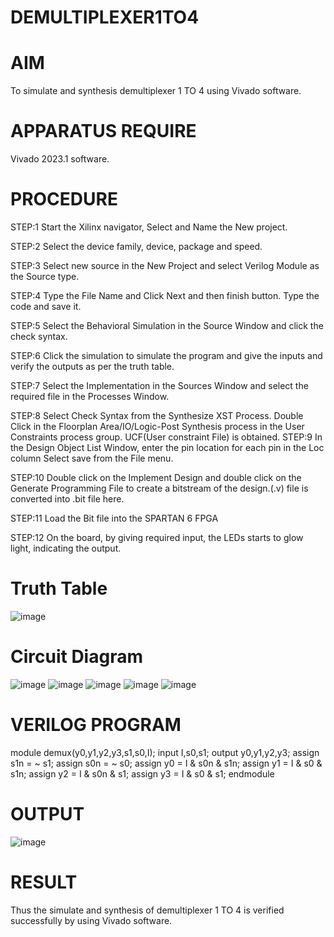 # DEMULTIPLEXER1TO4
# AIM
To simulate and synthesis demultiplexer 1 TO 4 using Vivado software.
# APPARATUS REQUIRE
Vivado 2023.1 software.
# PROCEDURE
STEP:1 Start the Xilinx navigator, Select and Name the New project.

STEP:2 Select the device family, device, package and speed.

STEP:3 Select new source in the New Project and select Verilog Module as the Source type.

STEP:4 Type the File Name and Click Next and then finish button. Type the code and save it.

STEP:5 Select the Behavioral Simulation in the Source Window and click the check syntax.

STEP:6 Click the simulation to simulate the program and give the inputs and verify the outputs as per the truth table.

STEP:7 Select the Implementation in the Sources Window and select the required file in the Processes Window.

STEP:8 Select Check Syntax from the Synthesize XST Process. Double Click in the Floorplan Area/IO/Logic-Post Synthesis process in the User Constraints process group. UCF(User constraint File) is obtained.
STEP:9 In the Design Object List Window, enter the pin location for each pin in the Loc column Select save from the File menu.

STEP:10 Double click on the Implement Design and double click on the Generate Programming File to create a bitstream of the design.(.v) file is converted into .bit file here.

STEP:11 Load the Bit file into the SPARTAN 6 FPGA

STEP:12 On the board, by giving required input, the LEDs starts to glow light, indicating the output.

# Truth Table
![image](https://github.com/kanipakajeevana/DEMULTIPLEXER1TO4/assets/170450203/fa0423ce-026d-45b2-a3ee-d43fb34d6c77)

# Circuit Diagram
![image](https://github.com/kanipakajeevana/DEMULTIPLEXER1TO4/assets/170450203/42690cd2-d073-46ec-99a6-cb067a8c901d)
![image](https://github.com/kanipakajeevana/DEMULTIPLEXER1TO4/assets/170450203/5520c986-dd8f-4330-aac9-533f91ea05e2)
![image](https://github.com/kanipakajeevana/DEMULTIPLEXER1TO4/assets/170450203/d995b0f9-653f-431e-a866-64f6cc9e3518)
![image](https://github.com/kanipakajeevana/DEMULTIPLEXER1TO4/assets/170450203/b15f814f-a6f9-4bef-ba62-4a1c893470d9)
![image](https://github.com/kanipakajeevana/DEMULTIPLEXER1TO4/assets/170450203/cd5414ee-6fbd-4851-8985-5957af395f7b)
# VERILOG PROGRAM
module demux(y0,y1,y2,y3,s1,s0,I);
 input I,s0,s1;
 output y0,y1,y2,y3;
     assign s1n = ~ s1;
     assign s0n = ~ s0;
     assign y0 = I & s0n & s1n;
     assign y1 = I & s0 & s1n;
     assign y2 = I & s0n & s1;
     assign y3 = I & s0 & s1;
 endmodule
 # OUTPUT
 ![image](https://github.com/kanipakajeevana/DEMULTIPLEXER1TO4/assets/170450203/5477d162-0e69-4ee6-9472-00337f205f30)
 # RESULT
 Thus the simulate and synthesis of demultiplexer 1 TO 4 is verified successfully by using Vivado software.





